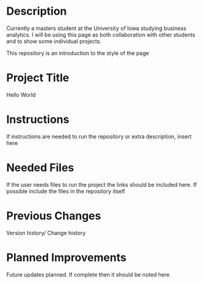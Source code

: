 # Description
Currently a masters student at the University of Iowa studying business analytics. I will be using this page as both collaboration with other students and to show some individual projects.

This repository is an introduction to the style of the page


# Project Title
Hello World


# Instructions
If instructions are needed to run the repository or extra description, insert here

# Needed Files
If the user needs files to run the project the links should be included here. If possible include the files in the repository itself

# Previous Changes
Version history/ Change history


# Planned Improvements
Future updates planned. If complete then it should be noted here
